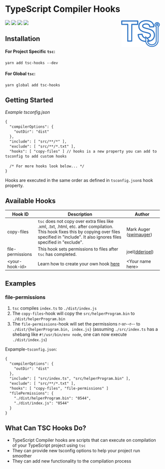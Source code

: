 # TypeScript Compiler Hooks

<img align="right" width="25%" src="./icon.png">

![](https://img.shields.io/npm/dw/tsc-hooks?color=3478C6&style=for-the-badge)
![](https://img.shields.io/npm/v/tsc-hooks?color=82ABDC&style=for-the-badge)
![](https://img.shields.io/github/repo-size/swimauger/tsc-hooks?color=DDDDDD&label=Size&style=for-the-badge)
![](https://img.shields.io/github/license/swimauger/tsc-hooks?color=FFFFFF&style=for-the-badge)

## **Installation**
#### **For Project Specific `tsc`:**
`yarn add tsc-hooks --dev`
#### **For Global `tsc`:**
`yarn global add tsc-hooks`

## Getting Started
*Example tsconfig.json*
```json5
{
  "compilerOptions": {
    "outDir": "dist"
  },
  "include": [ "src/**/*" ],
  "exclude": [ "src/**/*.txt" ],
  "hooks": [ "copy-files" ] // hooks is a new property you can add to tsconfig to add custom hooks
  
  /* For more hooks look below... */
}
```
Hooks are executed in the same order as defined in `tsconfig.json`s hook property.

## Available Hooks
| Hook ID | Description | Author |
| ------- | ----------- | ------ |
| copy-files | `tsc` does not copy over extra files like .xml, .txt, .html, etc. after compilation. This hook fixes this by copying over files specified in "include". It also ignores files specified in "exclude". | Mark Auger ([swimauger]( https://github.com/swimauger )) |
| file-permissions | This hook sets permissions to files after `tsc` has completed.|joel([dderjoel](https://github.com/dderjoel)) |
| &lt;your-hook-id&gt; | Learn how to create your own hook [here](./docs/CONTRIBUTING.md) | &lt;Your name here&gt; |


## Examples

### file-permissions

1. `tsc` compiles `index.ts` to `./dist/index.js`
1. The `copy-files`-hook will copy the `src/helperProgram.bin` to `./dist/helperProgram.bin`
1. The `file-permissions`-hook will set the permissions r-xr--r-- to `./dist/{helperProgram.bin, index.js}` (assuming `./src/index.ts` has a shebang like `#!/usr/bin/env node`, one can now execute `./dist/index.js`)

Expample-`tsconfig.json`:
```json5
{
  "compilerOptions": {
    "outDir": "dist"
  },
  "include": [ "src/index.ts", "src/helperProgram.bin" ],
  "exclude": [ "src/**/*.txt" ],
  "hooks": [ "copy-files", "file-permissions" ] 
  "filePermissions": {
    "./dist/helperProgram.bin": "0544",
    "./dist/index.js": "0544"
  }
}
```


## What Can TSC Hooks Do?
- TypeScript Compiler hooks are scripts that can execute on compilation of your TypeScript project using `tsc`
- They can provide new tsconfig options to help your project run smoother
- They can add new functionality to the compilation process
